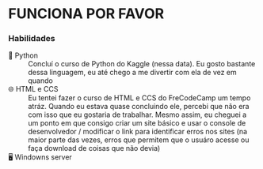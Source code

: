 <h1>FUNCIONA POR FAVOR</h1>
<!--(introdção muito top uau)-->


<h3>Habilidades</h3>
<dl>
  <dt>🐍 Python</dt>
  <dd>Concluí o curso de Python do Kaggle (nessa data). Eu gosto bastante dessa linguagem, eu até chego a me divertir com ela de vez em quando</dd>
  <dt>🌐 HTML e CCS</dt>
  <dd>Eu tentei fazer o curso de HTML e CCS do FreCodeCamp um tempo atráz. Quando eu estava quase concluindo ele, percebi que não era com isso que eu gostaria de trabalhar. 
    Mesmo assim, eu cheguei a um ponto em que consigo criar um site básico e usar o console de desenvolvedor / modificar o link para identificar erros nos sites (na maior parte das vezes, erros que permitem que o usuáro acesse ou faça download de coisas que não devia)</dd>
  <dt>🖥️ Windowns server</dt>
  <dd></dd>
</dl>
